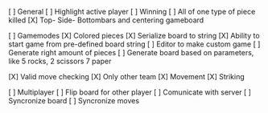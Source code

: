<!-- [ ] images -->

[ ] General
    [ ] Highlight active player
    [ ] Winning
        [ ] All of one type of piece killed
    [X] Top- Side- Bottombars and centering gameboard

[ ] Gamemodes
    [X] Colored pieces
    [X] Serialize board to string
        [X] Ability to start game from pre-defined board string
            [ ] Editor to make custom game
    [ ] Generate right amount of pieces
        [ ] Generate board based on parameters, like 5 rocks, 2 scissors 7 paper

[X] Valid move checking
    [X] Only other team
    [X] Movement
    [X] Striking

[ ] Multiplayer
    [ ] Flip board for other player
    [ ] Comunicate with server
        [ ] Syncronize board
            [ ] Syncronize moves